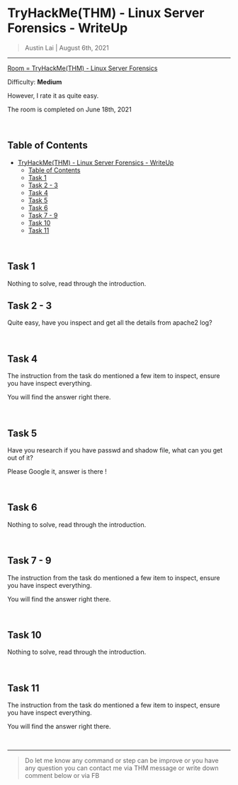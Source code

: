 
# TryHackMe(THM) - Linux Server Forensics - WriteUp

> Austin Lai | August 6th, 2021

---

<!-- Description -->

[Room = TryHackMe(THM) - Linux Server Forensics](https://tryhackme.com/room/linuxserverforensics)

Difficulty: **Medium**

However, I rate it as quite easy.

The room is completed on June 18th, 2021

<!-- /Description -->

<br />

## Table of Contents

<!-- TOC -->

- [TryHackMe(THM) - Linux Server Forensics - WriteUp](#tryhackmethm---linux-server-forensics---writeup)
    - [Table of Contents](#table-of-contents)
    - [Task 1](#task-1)
    - [Task 2 - 3](#task-2---3)
    - [Task 4](#task-4)
    - [Task 5](#task-5)
    - [Task 6](#task-6)
    - [Task 7 - 9](#task-7---9)
    - [Task 10](#task-10)
    - [Task 11](#task-11)

<!-- /TOC -->

<br />

## Task 1

Nothing to solve, read through the introduction.

## Task 2 - 3

Quite easy, have you inspect and get all the details from apache2 log?

<br />

## Task 4

The instruction from the task do mentioned a few item to inspect, ensure you have inspect everything.

You will find the answer right there.

<br />

## Task 5

Have you research if you have passwd and shadow file, what can you get out of it?

Please Google it, answer is there !

<br />

## Task 6

Nothing to solve, read through the introduction.

<br />

## Task 7 - 9

The instruction from the task do mentioned a few item to inspect, ensure you have inspect everything.

You will find the answer right there.

<br />

## Task 10

Nothing to solve, read through the introduction.

<br />

## Task 11

The instruction from the task do mentioned a few item to inspect, ensure you have inspect everything.

You will find the answer right there.

<br />

---

> Do let me know any command or step can be improve or you have any question you can contact me via THM message or write down comment below or via FB




